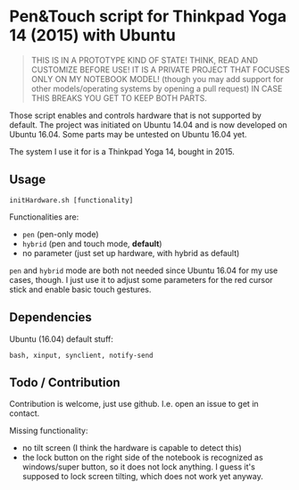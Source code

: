 # Pen&Touch script for Thinkpad Yoga 14 (2015) with Ubuntu

> THIS IS IN A PROTOTYPE KIND OF STATE!
> THINK, READ AND CUSTOMIZE BEFORE USE!
> IT IS A PRIVATE PROJECT THAT FOCUSES ONLY ON MY NOTEBOOK MODEL!
> (though you may add support for other models/operating systems by opening a pull request)
> IN CASE THIS BREAKS YOU GET TO KEEP BOTH PARTS.

Those script enables and controls hardware that is not supported by default. The project was initiated on Ubuntu 14.04 and is now developed on Ubuntu 16.04. Some parts may be untested on Ubuntu 16.04 yet.

The system I use it for is a Thinkpad Yoga 14, bought in 2015.

## Usage

    initHardware.sh [functionality]

Functionalities are:

- `pen` (pen-only mode)
- `hybrid` (pen and touch mode, **default**)
- no parameter (just set up hardware, with hybrid as default)

`pen` and `hybrid` mode are both not needed since Ubuntu 16.04 for my use cases, though. I just use it to adjust some parameters for the red cursor stick and enable basic touch gestures.

## Dependencies

Ubuntu (16.04) default stuff:

    bash, xinput, synclient, notify-send

## Todo / Contribution

Contribution is welcome, just use github. I.e. open an issue to get in contact.

Missing functionality:

- no tilt screen (I think the hardware is capable to detect this)
- the lock button on the right side of the notebook is recognized as windows/super button, so it does not lock anything. I guess it's supposed to lock screen tilting, which does not work yet anyway.
